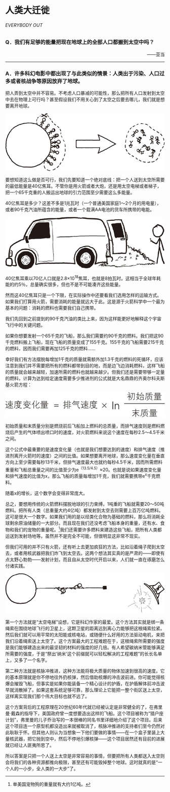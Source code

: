 # 人类大迁徙
###### EVERYBODY OUT
### Q．我们有足够的能量把现在地球上的全部人口都搬到太空中吗？
<p align="right">——亚当</p>

***
### A．许多科幻电影中都出现了与此类似的情景：人类出于污染、人口过多或者核战争等原因放弃了地球。

把人弄到太空中并不容易。不考虑人口暴减的可能性，那么把所有人口发射到太空中去在物理上可行吗？甚至假设我们不用关心到了太空之后要去哪儿，我们就是想要离开地球。

![1](./imgs/EO-1.png)

要想知道这么做是否可行，我们先要知道一个绝对底线：把一个人送到太空所需要的最低能量是40亿焦耳。不管你是用火箭或者大炮，还是用太空电梯或者梯子，把一个65千克重的人搬运出地球的引力范围至少需要这么多能量。

40亿焦耳是多少？这差不多是1兆瓦时（一个普通美国家庭1～2个月的用电量），或者90千克汽油所蕴含的能量，或者一个载满AA电池的货车所携带的电能。

![2](./imgs/EO-2.png)

40亿焦耳乘以70亿人口就是2.8×10<sup>18</sup>焦耳，也就是8拍瓦时。这相当于全球年耗能的约5％，总量确实很多，但也不是不可能凑齐这些能量。

然而这40亿焦耳只是一个下限，在实际操作中还要看我们选用怎样的运输方式。如果我们打算用火箭，需要消耗的能量就远大于此。这是源于火箭科学中一个最为基本的问题：消耗的燃料也需要我们自己携带。

我们先回到之前提到的90千克汽油的类比上来，因为这样能更好地解释这个宇宙飞行中的关键问题。

如果你想要发射一个65千克的飞船，那么我们需要约90千克的燃料。我们把这90千克燃料搬上飞船，现在飞船的质量变成了155千克。155千克的飞船需要215千克的燃料，因而我们需要再加125千克的燃料……

幸好我们有方法摆脱每增加1千克的质量就需额外加1.3千克的燃料的死循环，应该注意到我们并不需要把所有的燃料都带到目的地，而是边飞边消耗燃料，这样飞船的质量就会越来越轻，加速所需的燃料也就越来越少。但我们还是需要带够一定量的燃料，计算为达到给定速度需要多少推进剂的公式就是大名鼎鼎的齐奥尔科夫斯基火箭方程：

![3](./imgs/EO-3.png)

初始质量和末质量分别是燃烧前后飞船加上燃料的总质量，而排气速度则是燃料燃烧后产生的气体喷出喷口时的速度，对火箭燃料来说这个速度在每秒2.5～4.5千米之间。

这个公式中最重要的是速度变化量（也就是我们想要达到的速度）和排气速度（推进剂离开火箭时的速度）之间的比值。如果想要离开地球，那么速度变化量在垂直方向上至少需要每秒13千米，但排气速度最大也就约每秒4.5千米，因而所需燃料重量和飞船总重量之间的比值至少为e<sup>（13.5/4.5）</sup>≈20。也就是说如果速度变化量和排气速度的比值为x，那么飞船的质量每增加1千克，我们就需要携带e<sup>x</sup>千克燃料。

随着x的增长，这个数字会变得非常庞大。

总之，要想用传统的火箭燃料摆脱地球的引力束缚，1吨重的飞船就需要20～50吨燃料。把所有人类（总重量大约4亿吨）都发射到太空去则需要上百万亿吨燃料。这可是很大一个数字。如果我们用的是以烃类化合物为基础的燃料，那么将消耗全球剩余原油储量的一大部分。而且现在我们还没考虑飞船本身的重量，还有水、食物和我们的宠物的重量呢。[^1]我们还需要许多燃料来建造这些飞船，把所有人类都运送到发射场地等。虽然并不是完全不可能，但很明显这非常不现实。

但我们可用的并不只有火箭，还有听上去更加疯狂的方法，比如沿着绳子爬到太空去，或者用核武器把我们炸飞到太空去。这两个想法其实真的是严肃的——即使有点太野心勃勃——发射计划，而且自从太空时代开启以来，人们就一直在琢磨怎么付诸实践。

![4](./imgs/EO-4.png)

第一个方法就是“太空电梯”设想，它是科幻作家的最爱。这个方法其实就是绑一条绳索在围绕地球飞行的卫星上，这颗卫星的距离远到离心力能够把这根绳索拉紧。然后我们就可以用平常的太阳能或核电站，或随便什么好用的方法驱动电机，来把我们沿着绳索送上太空了。这个方案最大的工程难题在于，这根绳索所需要的强度是我们能够建造出来的最坚韧的材料的强度的好几倍。有人希望碳纳米管能够满足所需要的强度，于是“祭出‘纳米’这个前缀就可以轻松解决的工程难题”的长长名单上，又多了一个名字。

第二种方法就是核脉冲推进，这种方法能将极大质量的物体加速到很高的速度。它的基本原理就是你不停地往外扔核弹，然后借助核爆的冲击波前进。你可能觉得核爆会摧毁飞船，但事实是如果你能装备一个精心设计的护盾，在护盾解体前冲击波早就消散掉了。如果这套系统足够可靠，那么理论上它能把一整个街区送上太空，这样离实现我们那个伟大目标也就不远了。

这个方案背后的工程原理在20世纪60年代就已经被认定是非常健全的了，在弗里曼·戴森的指导下，美国政府曾一度想要造出这样的飞船。这个项目被称为“猎户座计划”，弗里曼的儿子乔治写的一本很棒的同名书里详细地介绍了这个项目。后来这个项目连一个原型机都没造出来就被取消了，核脉冲推进的支持者们至今仍然对此耿耿于怀。但其他人则认为当想象一下他们要做的事情——在一个盒子里装上大量核武器，把它抛到空中，然后不停地引爆核弹——这个项目居然还有目前的进展就已经让人匪夷所思了。

所以答案是只把一个人送上太空是非常容易的事情，但要把所有人类都送入太空则会将我们的各种资源都推向极限，甚至还有可能毁掉整个地球。这时就真的是“一个人的一小步，全人类的一大步”了。

[^1]:单美国宠物狗的重量就有大约1亿吨。

